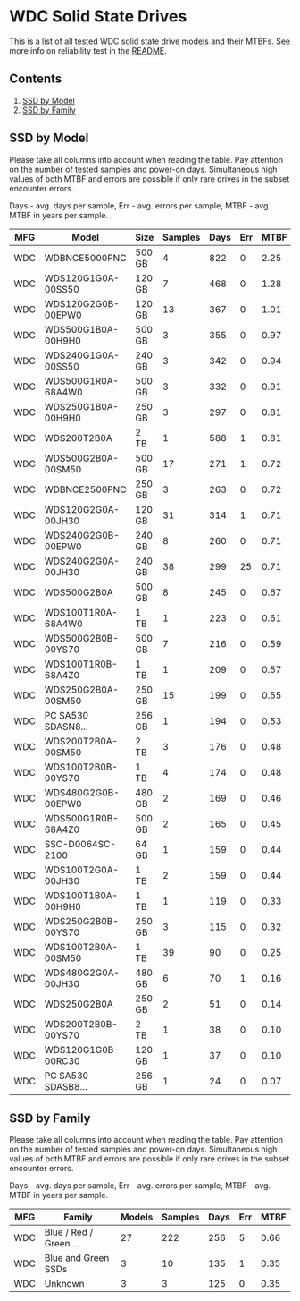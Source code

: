 WDC Solid State Drives
======================

This is a list of all tested WDC solid state drive models and their MTBFs. See
more info on reliability test in the [README](https://github.com/bsdhw/SMART).

Contents
--------

1. [ SSD by Model  ](#ssd-by-model)
2. [ SSD by Family ](#ssd-by-family)

SSD by Model
------------

Please take all columns into account when reading the table. Pay attention on the
number of tested samples and power-on days. Simultaneous high values of both MTBF
and errors are possible if only rare drives in the subset encounter errors.

Days - avg. days per sample,
Err  - avg. errors per sample,
MTBF - avg. MTBF in years per sample.

| MFG       | Model              | Size   | Samples | Days  | Err   | MTBF |
|-----------|--------------------|--------|---------|-------|-------|------|
| WDC       | WDBNCE5000PNC      | 500 GB | 4       | 822   | 0     | 2.25   |
| WDC       | WDS120G1G0A-00SS50 | 120 GB | 7       | 468   | 0     | 1.28   |
| WDC       | WDS120G2G0B-00EPW0 | 120 GB | 13      | 367   | 0     | 1.01   |
| WDC       | WDS500G1B0A-00H9H0 | 500 GB | 3       | 355   | 0     | 0.97   |
| WDC       | WDS240G1G0A-00SS50 | 240 GB | 3       | 342   | 0     | 0.94   |
| WDC       | WDS500G1R0A-68A4W0 | 500 GB | 3       | 332   | 0     | 0.91   |
| WDC       | WDS250G1B0A-00H9H0 | 250 GB | 3       | 297   | 0     | 0.81   |
| WDC       | WDS200T2B0A        | 2 TB   | 1       | 588   | 1     | 0.81   |
| WDC       | WDS500G2B0A-00SM50 | 500 GB | 17      | 271   | 1     | 0.72   |
| WDC       | WDBNCE2500PNC      | 250 GB | 3       | 263   | 0     | 0.72   |
| WDC       | WDS120G2G0A-00JH30 | 120 GB | 31      | 314   | 1     | 0.71   |
| WDC       | WDS240G2G0B-00EPW0 | 240 GB | 8       | 260   | 0     | 0.71   |
| WDC       | WDS240G2G0A-00JH30 | 240 GB | 38      | 299   | 25    | 0.71   |
| WDC       | WDS500G2B0A        | 500 GB | 8       | 245   | 0     | 0.67   |
| WDC       | WDS100T1R0A-68A4W0 | 1 TB   | 1       | 223   | 0     | 0.61   |
| WDC       | WDS500G2B0B-00YS70 | 500 GB | 7       | 216   | 0     | 0.59   |
| WDC       | WDS100T1R0B-68A4Z0 | 1 TB   | 1       | 209   | 0     | 0.57   |
| WDC       | WDS250G2B0A-00SM50 | 250 GB | 15      | 199   | 0     | 0.55   |
| WDC       | PC SA530 SDASN8... | 256 GB | 1       | 194   | 0     | 0.53   |
| WDC       | WDS200T2B0A-00SM50 | 2 TB   | 3       | 176   | 0     | 0.48   |
| WDC       | WDS100T2B0B-00YS70 | 1 TB   | 4       | 174   | 0     | 0.48   |
| WDC       | WDS480G2G0B-00EPW0 | 480 GB | 2       | 169   | 0     | 0.46   |
| WDC       | WDS500G1R0B-68A4Z0 | 500 GB | 2       | 165   | 0     | 0.45   |
| WDC       | SSC-D0064SC-2100   | 64 GB  | 1       | 159   | 0     | 0.44   |
| WDC       | WDS100T2G0A-00JH30 | 1 TB   | 2       | 159   | 0     | 0.44   |
| WDC       | WDS100T1B0A-00H9H0 | 1 TB   | 1       | 119   | 0     | 0.33   |
| WDC       | WDS250G2B0B-00YS70 | 250 GB | 3       | 115   | 0     | 0.32   |
| WDC       | WDS100T2B0A-00SM50 | 1 TB   | 39      | 90    | 0     | 0.25   |
| WDC       | WDS480G2G0A-00JH30 | 480 GB | 6       | 70    | 1     | 0.16   |
| WDC       | WDS250G2B0A        | 250 GB | 2       | 51    | 0     | 0.14   |
| WDC       | WDS200T2B0B-00YS70 | 2 TB   | 1       | 38    | 0     | 0.10   |
| WDC       | WDS120G1G0B-00RC30 | 120 GB | 1       | 37    | 0     | 0.10   |
| WDC       | PC SA530 SDASB8... | 256 GB | 1       | 24    | 0     | 0.07   |

SSD by Family
-------------

Please take all columns into account when reading the table. Pay attention on the
number of tested samples and power-on days. Simultaneous high values of both MTBF
and errors are possible if only rare drives in the subset encounter errors.

Days - avg. days per sample,
Err  - avg. errors per sample,
MTBF - avg. MTBF in years per sample.

| MFG       | Family                 | Models | Samples | Days  | Err   | MTBF |
|-----------|------------------------|--------|---------|-------|-------|------|
| WDC       | Blue / Red / Green ... | 27     | 222     | 256   | 5     | 0.66   |
| WDC       | Blue and Green SSDs    | 3      | 10      | 135   | 1     | 0.35   |
| WDC       | Unknown                | 3      | 3       | 125   | 0     | 0.35   |
